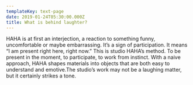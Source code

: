 ```yaml
---
templateKey: text-page
date: 2019-01-24T05:30:00.000Z
title: What is behind laughter?
---
```

HAHA is at first an interjection, a reaction to something funny, uncomfortable or maybe embarrassing. It’s a sign of participation. It means “I am present right here, right now.” This is studio HAHA’s method. To be present in the moment, to participate, to work from instinct. With a naive approach, HAHA shapes materials into objects that are both easy to understand and emotive.The studio’s work may not be a laughing matter, but it certainly strikes a tone.
